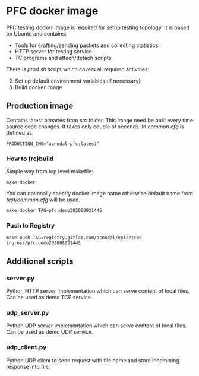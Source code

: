 # PFC docker image

PFC testing docker image is required for setup testing topology.
It is based on Ubuntu and contains:

- Tools for crafting/sending packets and collecting statistics.
- HTTP server for testing service.
- TC programs and attach/detach scripts.

There is *prod.sh* script which covers all required activities:

2. Set up default environment variables (if necessary)
3. Build docker image

## Production image

Contains latest bimaries from src folder.
This image need be built every time source code changes. It takes only couple of seconds.
In _common.cfg_ is defined as:

    PRODUCTION_IMG="acnodal-pfc:latest"

### How to (re)build

Simple way from top level makefile:

    make docker

You can optionally specify docker image name otherwise default name from _test/common.cfg_ will be used.

    make docker TAG=pfc:demo202008031445

### Push to Registry

    make push TAG=registry.gitlab.com/acnodal/epic/true-ingress/pfc:demo202008031445


## Additional scripts

### server.py

Python HTTP server implementation which can serve content of local files.
Can be used as demo TCP service.


### udp_server.py

Python UDP server implementation which can serve content of local files.
Can be used as demo UDP service.


### udp_client.py

Python UDP client to send request with file name and store incomming response into file.
